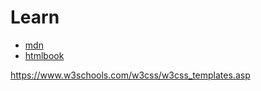 # Learn
- [mdn](https://developer.mozilla.org/ru/docs/Web)
- [htmlbook](https://htmlbook.ru/)

https://www.w3schools.com/w3css/w3css_templates.asp